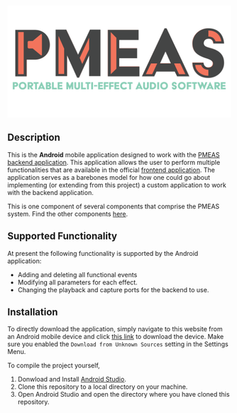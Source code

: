 ![Portable Multi-Effect Audio Software](docs/PMEAS_logo.png "PMEAS")

## Description
This is the **Android** mobile application designed to work with the [PMEAS backend application](https://github.com/pmeas/pmeas-backend "PMEAS Backend"). This application allows the user to perform multiple functionalities that are available in the official [frontend application](https://github.com/pmeas/pmeas-frontend "PMEAS frontend"). The application serves as a barebones model for how one could go about implementing (or extending from this project) a custom application to work with the backend application.

This is one component of several components that comprise the PMEAS system. Find the other components [here](https://github.com/pmeas "PMEAS Project"). 

## Supported Functionality
At present the following functionality is supported by the Android application:
* Adding and deleting all functional events
* Modifying all parameters for each effect.
* Changing the playback and capture ports for the backend to use.

## Installation
To directly download the application, simply navigate to this website from an Android mobile device and click [this link](linkhere) to download the device. Make sure you enabled the `Download from Unknown Sources` setting in the Settings Menu.

To compile the project yourself,
1. Donwload and Install [Android Studio](https://developer.android.com/studio/index.html "Android Studio Homepage").
2. Clone this repository to a local directory on your machine.
3. Open Android Studio and open the directory where you have cloned this repository.
